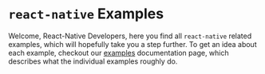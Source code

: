 # `react-native` Examples

Welcome, React-Native Developers, here you find all `react-native` related examples, which will hopefully take you a step further.
To get an idea about each example, checkout our
[examples](https://agile-ts.org/docs/examples/react-native) documentation page,
which describes what the individual examples roughly do.